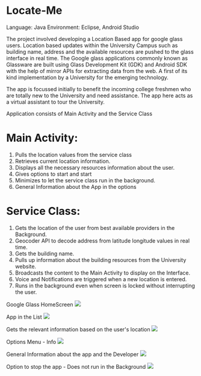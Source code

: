 Locate-Me
============

Language: Java
Environment: Eclipse, Android Studio

The project involved developing a Location Based app for google glass users.  Location based updates within the University Campus such as building name, address and the available resources are pushed to the glass interface in real time. The Google glass applications commonly known as Glassware are built using Glass Development Kit (GDK) and Android SDK with the help of mirror APIs for extracting data from the web. A first of its kind implementation by a University for the emerging technology.

The app is focussed initially to benefit the incoming college freshmen who are totally new to the University and need assistance. The app here acts as a virtual assistant to tour the University.

Application consists of Main Activity and the Service Class

Main Activity:
===============
1. Pulls the location values from the service class
2. Retrieves current location information.
3. Displays all the necessary resources information about the user.
4. Gives options to start and start
5. Minimizes to let the service class run in the background.
6. General Information about the App in the options



Service Class:
==============
1. Gets the location of the user from best available providers in the Background.
2. Geocoder API to decode address from latitude longitude values in real time.
3. Gets the building name.
4. Pulls up information about the building resources from the University website.
5. Broadcasts the content to the Main Activity to display on the Interface.
6. Voice and Notifications are triggered when a new location is entered.
7. Runs in the background even when screen is locked without interrupting the user.


Google Glass HomeScreen
![](http://i.imgur.com/iJYu32Y.png)


App in the List
![](http://i.imgur.com/dH7gh7m.png)


Gets the relevant information based on the user's location
![](http://i.imgur.com/OZw2f8n.png)


Options Menu - Info
![](http://i.imgur.com/8sbUoNf.png)


General Information about the app and the Developer
![](http://i.imgur.com/AplJJZ1.png)


Option to stop the app - Does not run in the Background
![](http://i.imgur.com/nOHGfDS.png)



